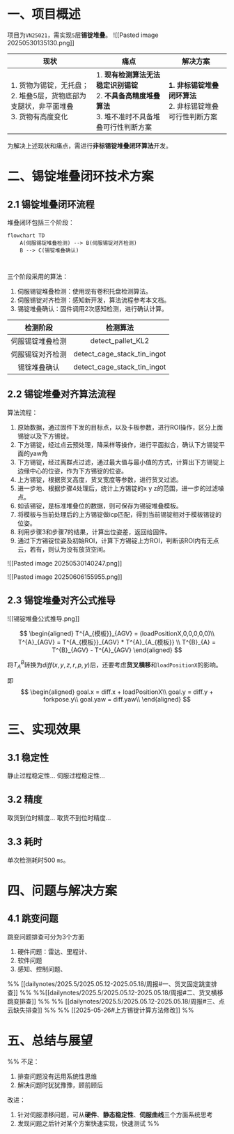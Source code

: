 # 一、项目概述
项目为`VN25021`，需实现`5`层**锡锭堆叠**。
![[Pasted image 20250530135130.png]]

| 现状                                                     | 痛点                                                                  | 解决方案                                  |
| ------------------------------------------------------ | ------------------------------------------------------------------- | ------------------------------------- |
| 1. 货物为锡锭，无托盘；<br>2. 堆叠5层，货物底部为支腿状，非平面堆叠 <br>3. 货物有高度变化 | 1. **现有检测算法无法稳定识别锡锭** <br>2. **不具备高精度堆叠算法** <br>3. 堆不准时不具备堆叠可行性判断方案 | **1. 非标锡锭堆叠闭环算法**<br>2. 非标锡锭堆叠可行性判断方案 |

为解决上述现状和痛点，需进行**非标锡锭堆叠闭环算法**开发。
# 二、锡锭堆叠闭环技术方案
## 2.1 锡锭堆叠闭环流程
堆叠闭环包括三个阶段：
```mermaid
flowchart TD
    A(伺服锡锭堆叠检测) --> B(伺服锡锭对齐检测)
    B --> C(锡锭堆叠确认)



```

三个阶段采用的算法：
1. 伺服锡锭堆叠检测：使用现有卷积托盘检测算法。
2. 伺服锡锭对齐检测：感知新开发，算法流程参考本文档。
3. 锡锭堆叠确认：固件调用2次感知检测，进行确认计算。

|   检测阶段   |            检测算法             |
| :------: | :-------------------------: |
| 伺服锡锭堆叠检测 |      detect_pallet_KL2      |
| 伺服锡锭对齐检测 | detect_cage_stack_tin_ingot |
|  锡锭堆叠确认  | detect_cage_stack_tin_ingot |


## 2.2 锡锭堆叠对齐算法流程
算法流程：
1. 原始数据，通过固件下发的目标点，以及卡板参数，进行ROI操作，区分上面锡锭以及下方锡锭。
2. 下方锡锭，经过点云预处理，降采样等操作，进行平面拟合，确认下方锡锭平面的yaw角
3. 下方锡锭，经过离群点过滤，通过最大值与最小值的方式，计算出下方锡锭上边缘中心的位姿，作为下方锡锭的位姿。
4. 上方锡锭，根据货叉高度，货叉宽度等参数，进行货叉过滤。
5. 进一步地、根据步骤4处理后，统计上方锡锭的x y z的范围，进一步的过滤噪点。
6. 如该锡锭，是标准堆叠位的数据，则可保存为锡锭堆叠模板。
7. 将模板与当前处理后的上方锡锭做icp匹配，得到当前锡锭相对于模板锡锭的位姿。
8. 利用步骤3和步骤7的结果，计算出位姿差，返回给固件。
9. 通过下方锡锭位姿及初始ROI，计算下方锡锭上方ROI，判断该ROI内有无点云，若有，则认为没有放货空间。

![[Pasted image 20250530140247.png]]

![[Pasted image 20250606155955.png]]
## 2.3 锡锭堆叠对齐公式推导


![[锡锭堆叠公式推导.png]]


$$
\begin{aligned}
T^{A_{模板}}_{AGV} = (loadPositionX,0,0,0,0,0)\\
T^{A}_{AGV} = T^{A_{模板}}_{AGV} * T^{A}_{A_{模板}} \\
T^{B}_{A} = T^{B}_{AGV} - T^{A}_{AGV} 
\end{aligned}
$$

将$T^{B}_{A}$转换为$diff(x,y,z,r,p,y)$后，还要考虑**货叉横移**和`loadPositionX`的影响。

即
$$
\begin{aligned}
goal.x = diff.x + loadPositionX\\
goal.y = diff.y + forkpose.y\\
goal.yaw = diff.yaw\\
\end{aligned}
$$



# 三、实现效果

## 3.1 稳定性

静止过程稳定性...
伺服过程稳定性...
## 3.2 精度

取货到位时精度...
取货不到位时精度...
## 3.3 耗时

单次检测耗时500 `ms`。

# 四、问题与解决方案

## 4.1 跳变问题
跳变问题排查可分为3个方面

1. 硬件问题：雷达、里程计、
2. 软件问题
3. 感知、控制问题、


%% [[dailynotes/2025.5/2025.05.12-2025.05.18/周报#一、货叉固定跳变排查]] %%
 %%[[dailynotes/2025.5/2025.05.12-2025.05.18/周报#二、货叉横移跳变排查]] %%
%% [[dailynotes/2025.5/2025.05.12-2025.05.18/周报#三、点云缺失排查]] %%
%% [[2025-05-26#上方锡锭计算方法修改]] %%

# 五、总结与展望

%% 不足：
1. 排查问题没有运用系统性思维
2. 解决问题时犹犹豫豫，顾前顾后

改进：
1. 针对伺服漂移问题，可从**硬件**、**静态稳定性**、**伺服曲线**三个方面系统思考
2. 发现问题之后针对某个方案快速实现，快速测试 %%
